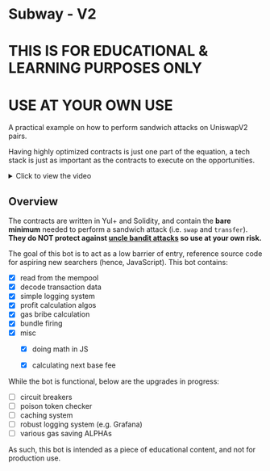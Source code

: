 # Subway - V2

# THIS IS FOR EDUCATIONAL & LEARNING PURPOSES ONLY

# USE AT YOUR OWN USE

A practical example on how to perform sandwich attacks on UniswapV2 pairs.

Having highly optimized contracts is just one part of the equation, a tech stack is just as important as the contracts to execute on the opportunities.

<details>
  <summary>Click to view the video</summary>
  
  https://user-images.githubusercontent.com/95674753/145967796-6c2c8925-fb5c-41d4-a64f-a22ce8701ce6.mp4
</details>

## Overview

The contracts are written in Yul+ and Solidity, and contain the **bare minimum** needed to perform a sandwich attack (i.e. `swap` and `transfer`). **They do NOT protect against [uncle bandit attacks](https://twitter.com/bertcmiller/status/1385294417091760134) so use at your own risk.**

The goal of this bot is to act as a low barrier of entry, reference source code for aspiring new searchers (hence, JavaScript). This bot contains:

- [x] read from the mempool
- [x] decode transaction data
- [x] simple logging system
- [x] profit calculation algos
- [x] gas bribe calculation
- [x] bundle firing
- [x] misc
  - [x] doing math in JS
  - [x] calculating next base fee


While the bot is functional, below are the upgrades in progress:

- [ ] circuit breakers
- [ ] poison token checker
- [ ] caching system
- [ ] robust logging system (e.g. Grafana)
- [ ] various gas saving ALPHAs

As such, this bot is intended as a piece of educational content, and not for production use.
